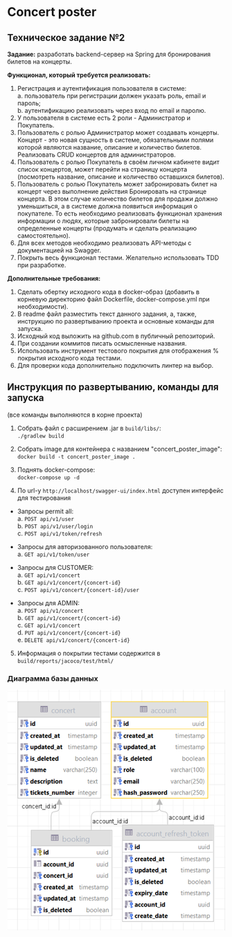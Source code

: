 # Concert poster

## Техническое задание №2

**Задание:** разработать backend-сервер на Spring для бронирования билетов на концерты.

**Функционал, который требуется реализовать:**
1. Регистрация и аутентификация пользователя в системе:\
          a.	пользователь при регистрации должен указать роль, email и пароль;\
          b.	аутентификацию реализовать через вход по email и паролю.
2. У пользователя в системе есть 2 роли - Администратор и Покупатель.
3. Пользователь с ролью Администратор может создавать концерты. Концерт - это новая сущность в системе, обязательными полями которой являются название, описание и количество билетов. Реализовать CRUD концертов для администраторов.
4. Пользователь с ролью Покупатель в своём личном кабинете видит список концертов, может перейти на страницу концерта (посмотреть название, описание и количество оставшихся билетов).
5. Пользователь с ролью Покупатель может забронировать билет на концерт через выполнение действия Бронировать на странице концерта. В этом случае количество билетов для продажи должно уменьшиться, а в системе должна появиться информация о покупателе. То есть необходимо реализовать функционал хранения информации о людях, которые забронировали билеты на определенные концерты (продумать и сделать реализацию самостоятельно).
6. Для всех методов необходимо реализовать API-методы с документацией на Swagger.
7. Покрыть весь функционал тестами. Желательно использовать TDD при разработке.

**Дополнительные требования:**
1.	Сделать обертку исходного кода в docker-образ (добавить в корневую директорию файл Dockerfile, docker-compose.yml при необходимости).
2.	В readme файл разместить текст данного задания, а, также, инструкцию по развертыванию проекта и основные команды для запуска.
3.	Исходный код выложить на github.com в публичный репозиторий.
4.	При создании коммитов писать осмысленные названия.
5.	Использовать инструмент тестового покрытия для отображения % покрытия исходного кода тестами.
6.	Для проверки кода дополнительно подключить линтер на выбор.

## Инструкция по развертыванию, команды для запуска
(все команды выполняются в корне проекта)

1. Собрать файл с расширением .jar в `build/libs/`:\
    `./gradlew build`

2. Собрать image для контейнера с названием "concert_poster_image":\
    `docker build -t concert_poster_image .` 

3. Поднять docker-compose:\
    `docker-compose up -d`

4. По url-y `http://localhost/swagger-ui/index.html` доступен интерфейс для тестирования

* Запросы permit all:\
  a. `POST api/v1/user`\
  b. `POST api/v1/user/login`\
  c. `POST api/v1/token/refresh`

* Запросы для авторизованного пользователя:\
  a. `GET api/v1/token/user`

* Запросы для CUSTOMER:\
  a. `GET api/v1/concert`\
  b. `GET api/v1/concert/{concert-id}`\
  c. `POST api/v1/concert/{concert-id}/user`    

* Запросы для ADMIN:\
  a. `POST api/v1/concert`\
  b. `GET api/v1/concert/{concert-id}`\
  c. `GET api/v1/concert`\
  d. `PUT api/v1/concert/{concert-id}`\
  e. `DELETE api/v1/concert/{concert-id}`            

5. Информация о покрытии тестами содержится в `build/reports/jacoco/test/html/`

### Диаграмма базы данных

![Diagram BD](img/db-diagram.png)
